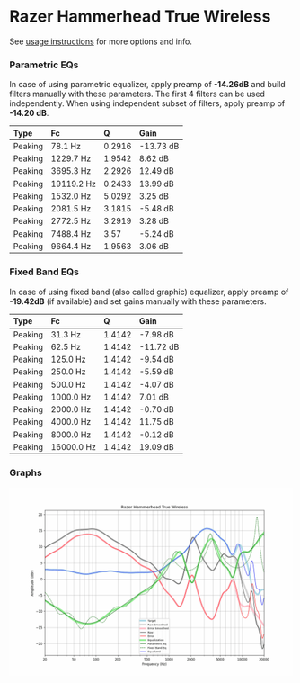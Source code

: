 # Razer Hammerhead True Wireless
See [usage instructions](https://github.com/jaakkopasanen/AutoEq#usage) for more options and info.

### Parametric EQs
In case of using parametric equalizer, apply preamp of **-14.26dB** and build filters manually
with these parameters. The first 4 filters can be used independently.
When using independent subset of filters, apply preamp of **-14.20 dB**.

| Type    | Fc         |      Q | Gain      |
|:--------|:-----------|:-------|:----------|
| Peaking | 78.1 Hz    | 0.2916 | -13.73 dB |
| Peaking | 1229.7 Hz  | 1.9542 | 8.62 dB   |
| Peaking | 3695.3 Hz  | 2.2926 | 12.49 dB  |
| Peaking | 19119.2 Hz | 0.2433 | 13.99 dB  |
| Peaking | 1532.0 Hz  | 5.0292 | 3.25 dB   |
| Peaking | 2081.5 Hz  | 3.1815 | -5.48 dB  |
| Peaking | 2772.5 Hz  | 3.2919 | 3.28 dB   |
| Peaking | 7488.4 Hz  | 3.57   | -5.24 dB  |
| Peaking | 9664.4 Hz  | 1.9563 | 3.06 dB   |

### Fixed Band EQs
In case of using fixed band (also called graphic) equalizer, apply preamp of **-19.42dB**
(if available) and set gains manually with these parameters.

| Type    | Fc         |      Q | Gain      |
|:--------|:-----------|:-------|:----------|
| Peaking | 31.3 Hz    | 1.4142 | -7.98 dB  |
| Peaking | 62.5 Hz    | 1.4142 | -11.72 dB |
| Peaking | 125.0 Hz   | 1.4142 | -9.54 dB  |
| Peaking | 250.0 Hz   | 1.4142 | -5.59 dB  |
| Peaking | 500.0 Hz   | 1.4142 | -4.07 dB  |
| Peaking | 1000.0 Hz  | 1.4142 | 7.01 dB   |
| Peaking | 2000.0 Hz  | 1.4142 | -0.70 dB  |
| Peaking | 4000.0 Hz  | 1.4142 | 11.75 dB  |
| Peaking | 8000.0 Hz  | 1.4142 | -0.12 dB  |
| Peaking | 16000.0 Hz | 1.4142 | 19.09 dB  |

### Graphs
![](./Razer%20Hammerhead%20True%20Wireless.png)